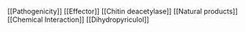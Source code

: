 [[Pathogenicity]]
[[Effector]]
[[Chitin deacetylase]]
[[Natural products]]
[[Chemical Interaction]]
[[Dihydropyriculol]]
